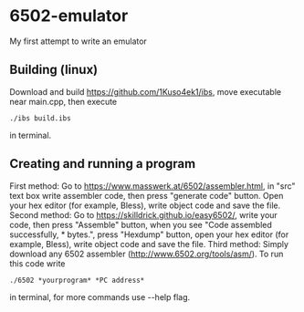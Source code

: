 # 6502-emulator
My first attempt to write an emulator
## Building (linux)
Download and build https://github.com/1Kuso4ek1/ibs, move executable near main.cpp, then execute
```
./ibs build.ibs
```
in terminal.
## Creating and running a program
First method:
Go to https://www.masswerk.at/6502/assembler.html, in "src" text box write assembler code, then press "generate code" button. Open your hex editor (for example, Bless), write object code and save the file.
Second method:
Go to https://skilldrick.github.io/easy6502/, write your code, then press "Assemble" button, when you see "Code assembled successfully, * bytes.", press "Hexdump" button, open your hex editor (for example, Bless), write object code and save the file.
Third method:
Simply download any 6502 assembler (http://www.6502.org/tools/asm/). 
To run this code write
```
./6502 *yourprogram* *PC address*
```
in terminal, for more commands use --help flag.
